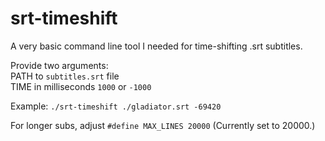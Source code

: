 # srt-timeshift
A very basic command line tool I needed for time-shifting .srt subtitles.

Provide two arguments:  
PATH to ```subtitles.srt``` file  
TIME in milliseconds ```1000``` or ```-1000```

Example: ```./srt-timeshift ./gladiator.srt -69420```

For longer subs, adjust ```#define MAX_LINES 20000``` (Currently set to 20000.)
